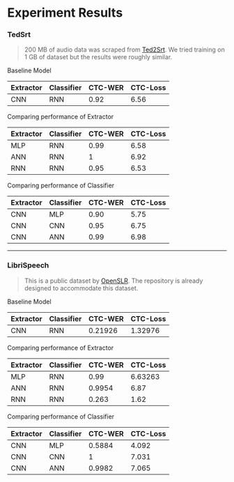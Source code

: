 # Experiment Results

### TedSrt

> 200 MB of audio data was scraped from [Ted2Srt](https://ted2srt.org/). We tried training on 1 GB of dataset but the results were roughly similar.

Baseline Model

| Extractor | Classifier | CTC-WER | CTC-Loss |
|-----------|------------|---------|----------|
| CNN       | RNN        | 0.92    | 6.56     |

Comparing performance of Extractor

| Extractor | Classifier | CTC-WER | CTC-Loss |
|-----------|------------|---------|----------|
| MLP       | RNN        | 0.99    | 6.58     |
| ANN       | RNN        | 1       | 6.92     |
| RNN       | RNN        | 0.95    | 6.53     |


Comparing performance of Classifier

| Extractor | Classifier | CTC-WER | CTC-Loss |
|-----------|------------|---------|----------|
| CNN       | MLP        | 0.90    | 5.75     | 
| CNN       | CNN        | 0.95    | 6.75     |
| CNN       | ANN        | 0.99    | 6.98     |

---

### LibriSpeech

> This is a public dataset by [OpenSLR](https://www.openslr.org/12/). The repository is already designed to accommodate this dataset.

Baseline Model

| Extractor | Classifier | CTC-WER | CTC-Loss |
|-----------|------------|---------|----------|
| CNN       | RNN        | 0.21926 | 1.32976  |

Comparing performance of Extractor

| Extractor | Classifier | CTC-WER | CTC-Loss |
|-----------|------------|---------|----------|
| MLP       | RNN        | 0.99    | 6.63263  |
| ANN       | RNN        | 0.9954  | 6.87     |
| RNN       | RNN        | 0.263   | 1.62     |


Comparing performance of Classifier

| Extractor | Classifier | CTC-WER | CTC-Loss |
|-----------|------------|---------|----------|
| CNN       | MLP        | 0.5884  | 4.092    |
| CNN       | CNN        | 1       | 7.031    |
| CNN       | ANN        | 0.9982  | 7.065    |
